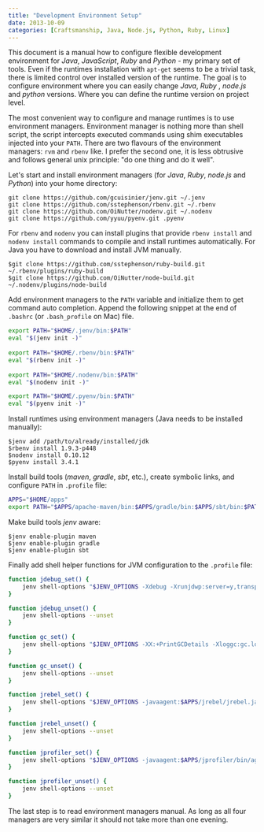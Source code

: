 ```yaml
---
title: "Development Environment Setup"
date: 2013-10-09
categories: [Craftsmanship, Java, Node.js, Python, Ruby, Linux]
---
```


This document is a manual how to configure flexible development environment for _Java_, _JavaScript_, _Ruby_ and _Python_ - my primary set of tools.
Even if the runtimes installation with `apt-get` seems to be a trivial task, there is limited control over installed version of the runtime.
The goal is to configure environment where you can easily change _Java_, _Ruby_ , _node.js_ and _python_ versions. 
Where you can define the runtime version on project level.

The most convenient way to configure and manage runtimes is to use environment managers.
Environment manager is nothing more than shell script, the script intercepts executed commands using shim executables injected into your `PATH`.
There are two flavours of the environment managers: `rvm` and `rbenv` like.
I prefer the second one, it is less obtrusive and follows general unix principle: "do one thing and do it well".

Let's start and install environment managers (for _Java_, _Ruby_, _node.js_ and _Python_) into your home directory:

``` console
git clone https://github.com/gcuisinier/jenv.git ~/.jenv
git clone https://github.com/sstephenson/rbenv.git ~/.rbenv
git clone https://github.com/OiNutter/nodenv.git ~/.nodenv
git clone https://github.com/yyuu/pyenv.git .pyenv
```

For `rbenv` and `nodenv` you can install plugins that provide `rbenv install` and `nodenv install` commands to compile and install runtimes automatically.
For Java you have to download and install JVM manually.

``` console
$git clone https://github.com/sstephenson/ruby-build.git ~/.rbenv/plugins/ruby-build
$git clone https://github.com/OiNutter/node-build.git ~/.nodenv/plugins/node-build
```
Add environment managers to the `PATH` variable and initialize them to get command auto completion.
Append the following snippet at the end of `.bashrc` (or `.bash_profile` on Mac) file.

``` bash
export PATH="$HOME/.jenv/bin:$PATH"
eval "$(jenv init -)"
 
export PATH="$HOME/.rbenv/bin:$PATH"
eval "$(rbenv init -)"
 
export PATH="$HOME/.nodenv/bin:$PATH"
eval "$(nodenv init -)"

export PATH="$HOME/.pyenv/bin:$PATH"
eval "$(pyenv init -)"
```

Install runtimes using environment managers (Java needs to be installed manually):

``` console
$jenv add /path/to/already/installed/jdk
$rbenv install 1.9.3-p448
$nodenv install 0.10.12
$pyenv install 3.4.1
```

Install build tools (_maven_, _gradle_, _sbt_, etc.), create symbolic links, and configure `PATH` in `.profile` file:

``` bash
APPS="$HOME/apps"
export PATH="$APPS/apache-maven/bin:$APPS/gradle/bin:$APPS/sbt/bin:$PATH"
```

Make build tools _jenv_ aware:

``` console
$jenv enable-plugin maven
$jenv enable-plugin gradle
$jenv enable-plugin sbt
```

Finally add shell helper functions for JVM configuration to the `.profile` file:

``` bash
function jdebug_set() {
    jenv shell-options "$JENV_OPTIONS -Xdebug -Xrunjdwp:server=y,transport=dt_socket,address=8000,suspend=n"
}

function jdebug_unset() {
    jenv shell-options --unset
}

function gc_set() {
    jenv shell-options "$JENV_OPTIONS -XX:+PrintGCDetails -Xloggc:gc.log"
}

function gc_unset() {
    jenv shell-options --unset
}

function jrebel_set() {
    jenv shell-options "$JENV_OPTIONS -javaagent:$APPS/jrebel/jrebel.jar -noverify"
}

function jrebel_unset() {
    jenv shell-options --unset
}

function jprofiler_set() {
    jenv shell-options "$JENV_OPTIONS -javaagent:$APPS/jprofiler/bin/agent.jar"
}

function jprofiler_unset() {
    jenv shell-options --unset
}
```

The last step is to read environment managers manual. As long as all four managers are very similar it should not take more than one evening. 
